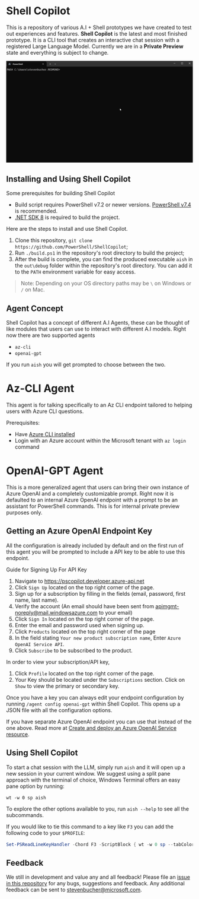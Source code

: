 # Shell Copilot

This is a repository of various A.I + Shell prototypes we have created to test out experiences and
features. **Shell Copilot** is the latest and most finished prototype. It is a CLI tool that creates
an interactive chat session with a registered Large Language Model. Currently we are in a **Private Preview** state and everything is subject to change.

![GIF showing demo of Shell Copilot](./docs/media/ShellCopilotDemo.gif)

## Installing and Using Shell Copilot

Some prerequisites for building Shell Copilot
- Build script requires PowerShell v7.2 or newer versions. [PowerShell v7.4](https://learn.microsoft.com/powershell/scripting/install/installing-powershell?view=powershell-7.4) is recommended.
- [.NET SDK 8](https://dotnet.microsoft.com/en-us/download) is required to build the project.

Here are the steps to install and use Shell Copilot.
1. Clone this repository, `git clone https://github.com/PowerShell/ShellCopilot`;
2. Run `./build.ps1` in the repository's root directory to build the project;
3. After the build is complete, you can find the produced executable `aish` in the `out\debug` folder within the repository's root directory. You can add it to the `PATH` environment variable for easy access.

> Note: Depending on your OS directory paths may be `\` on Windows or `/` on Mac.

## Agent Concept

Shell Copilot has a concept of different A.I Agents, these can be thought of like modules that users can use to interact with different A.I models. Right now there are two supported agents
- `az-cli`
- `openai-gpt`

If you run `aish` you will get prompted to choose between the two.

# Az-CLI Agent

This agent is for talking specifically to an Az CLI endpoint tailored to helping users with Azure CLI questions.

Prerequisites:
- Have [Azure CLI installed](https://learn.microsoft.com/en-us/cli/azure/install-azure-cli)
- Login with an Azure account within the Microsoft tenant with `az login` command

# OpenAI-GPT Agent

This is a more generalized agent that users can bring their own instance of Azure OpenAI and a completely customizable prompt. Right now it is defaulted to an internal Azure OpenAI endpoint with a prompt to be an assistant for PowerShell commands. This is for internal private preview purposes only.

## Getting an Azure OpenAI Endpoint Key

All the configuration is already included by default and on the first run of this agent you will be prompted to include a API key to be able to use this endpoint.

Guide for Signing Up For API Key
1.  Navigate to <https://pscopilot.developer.azure-api.net>
2.  Click `Sign Up` located on the top right corner of the page.
3.  Sign up for a subscription by filling in the fields (email, password, first name, last name).
4.  Verify the account (An email should have been sent from
    <apimgmt-noreply@mail.windowsazure.com> to your email)
5.  Click `Sign In` located on the top right corner of the page.
6.  Enter the email and password used when signing up.
7.  Click `Products` located on the top right corner of the page
8.  In the field stating `Your new product subscription name`, Enter `Azure OpenAI Service API`.
9.  Click `Subscribe` to be subscribed to the product.

In order to view your subscription/API key,
1.  Click `Profile` located on the top right corner of the page.
2.  Your Key should be located under the `Subscriptions` section. Click on `Show` to view the
    primary or secondary key.

Once you have a key you can always edit your endpoint configuration by running `/agent config openai-gpt` within Shell Copilot. This opens up a JSON file with all the configuration options. 

If you have separate Azure OpenAI endpoint you can use that instead of the one above. Read more at
[Create and deploy an Azure OpenAI Service resource](https://learn.microsoft.com/en-us/azure/ai-services/openai/how-to/create-resource?pivots=ps).

## Using Shell Copilot

To start a chat session with the LLM, simply run `aish` and it will open up a new session in your current window. We suggest using a split pane approach with the terminal of choice, Windows Terminal offers an easy pane option by running:

```shell
wt -w 0 sp aish
```

To explore the other options available to you, run `aish --help` to see all the subcommands. 

If you would like to tie this command to a key like `F3` you can add the following code to your `$PROFILE`:

```powershell
Set-PSReadLineKeyHandler -Chord F3 -ScriptBlock { wt -w 0 sp --tabColor '#345beb'--size 0.4 -p "{574e775e-4f2a-5b96-ac1e-a2962a402336}" --title 'Shell Copilot' <FULL PATH TO aish.exe> }
```

## Feedback

We still in development and value any and all feedback! Please file an [issue in this repository](https://github.com/PowerShell/ShellCopilot/issues) for
any bugs, suggestions and feedback. Any additional feedback can be sent to
stevenbucher@microsoft.com.
